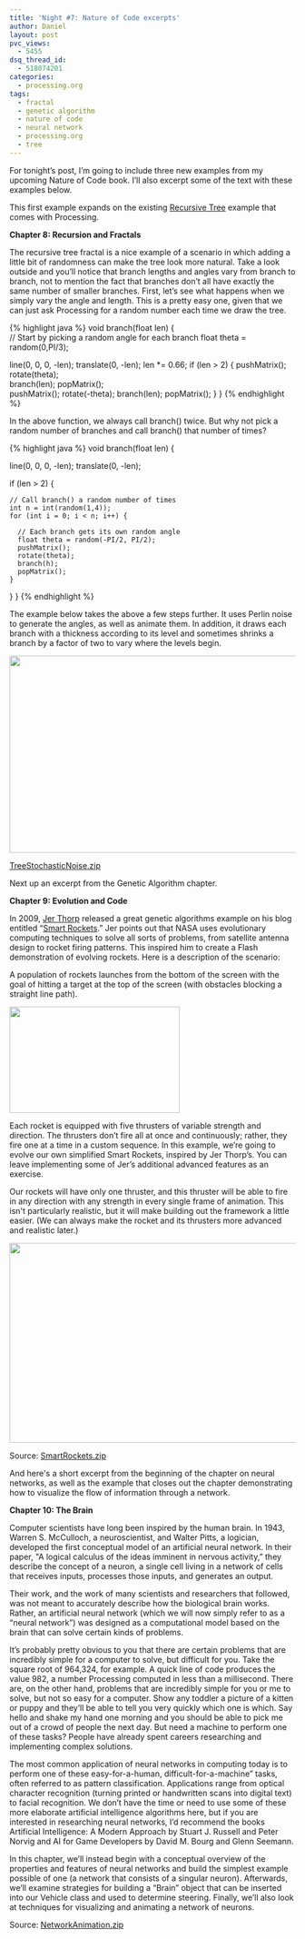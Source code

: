 ```yaml
---
title: 'Night #7: Nature of Code excerpts'
author: Daniel
layout: post
pvc_views:
  - 5455
dsq_thread_id:
  - 518074201
categories:
  - processing.org
tags:
  - fractal
  - genetic algorithm
  - nature of code
  - neural network
  - processing.org
  - tree
---
```

<p>For tonight&#8217;s post, I&#8217;m going to include three new examples from my upcoming Nature of Code book.  I&#8217;ll also excerpt some of the text with these examples below.</p>
<p>This first example expands on the existing <a href="http://processing.org/learning/topics/tree.html">Recursive Tree</a> example that comes with Processing.</p>
<p><strong>Chapter 8: Recursion and Fractals</strong></p>
<p>The recursive tree fractal is a nice example of a scenario in which adding a little bit of randomness can make the tree look more natural.  Take a look outside and you’ll notice that branch lengths and angles vary from branch to branch, not to mention the fact that branches don’t all have exactly the same number of smaller branches.   First, let’s see what happens when we simply vary the angle and length.  This is a pretty easy one, given that we can just ask Processing for a random number each time we draw the tree.</p>

{% highlight java %}
void branch(float len) {	
  // Start by picking a random angle for each branch
  float theta = random(0,PI/3);  

  line(0, 0, 0, -len);
  translate(0, -len);
  len *= 0.66;
  if (len > 2) {
    pushMatrix();    
    rotate(theta);   
    branch(len);
    popMatrix();     
    pushMatrix();
    rotate(-theta);
    branch(len);
    popMatrix();
  }
}
{% endhighlight %}

<p>In the above function, we always call branch() twice.  But why not pick a random number of branches and call branch() that number of times?</p>

{% highlight java %}
void branch(float len) {	
  
  line(0, 0, 0, -len);
  translate(0, -len);
  
  if (len > 2) {

    // Call branch() a random number of times
    int n = int(random(1,4));		 
    for (int i = 0; i < n; i++) {	
  
      // Each branch gets its own random angle
      float theta = random(-PI/2, PI/2); 
      pushMatrix();     
      rotate(theta);
      branch(h);
      popMatrix();
    }
  }
}
{% endhighlight %}

<p>The example below takes the above a few steps further.  It uses Perlin noise to generate the angles, as well as animate them.  In addition, it draws each branch with a thickness according to its level and sometimes shrinks a branch by a factor of two to vary where the levels begin.</p>
<p><a href='http://shiffman.net/wp/wp-content/uploads/2011/12/TreeStochasticNoise.zip'><img src="http://shiffman.net/wp/wp-content/uploads/2011/12/tree1.png" alt="" title="tree" width="580" height="347" class="alignnone size-full wp-image-1058" /></a></p>
<p><a href='http://shiffman.net/wp/wp-content/uploads/2011/12/TreeStochasticNoise.zip'>TreeStochasticNoise.zip</a></p>
<p>Next up an excerpt from the Genetic Algorithm chapter.</p>
<p><strong>Chapter 9: Evolution and Code</strong></p>
<p>In 2009, <a href="http://blog.blprnt.com">Jer Thorp</a>  released a great genetic algorithms example on his blog entitled “<a href="http://blog.blprnt.com/blog/blprnt/project-smart-rockets">Smart Rockets</a>.”   Jer points out that NASA uses evolutionary computing techniques to solve all sorts of problems, from satellite antenna design to rocket firing patterns. This inspired him to create a Flash demonstration of evolving rockets.  Here is a description of the scenario:</p>
<p>A population of rockets launches from the bottom of the screen with the goal of hitting a target at the top of the screen (with obstacles blocking a straight line path).   </p>
<p><img src="http://shiffman.net/wp/wp-content/uploads/2011/12/rockets.png" alt="" title="rockets" width="300" height="187" class="alignnone size-full wp-image-1061" /></p>
<p>Each rocket is equipped with five thrusters of variable strength and direction.    The thrusters don’t fire all at once and continuously; rather, they fire one at a time in a custom sequence.  In this example, we’re going to evolve our own simplified Smart Rockets, inspired by Jer Thorp’s.   You can leave implementing some of Jer’s additional advanced features as an exercise.  </p>
<p>Our rockets will have only one thruster, and this thruster will be able to fire in any direction with any strength in every single frame of animation.  This isn't particularly realistic, but it will make building out the framework a little easier. (We can always make the rocket and its thrusters more advanced and realistic later.)   </p>
<p><a href='http://shiffman.net/wp/wp-content/uploads/2011/12/SmartRockets.zip'><img src="http://shiffman.net/wp/wp-content/uploads/2011/12/rockets2.png" alt="" title="rockets2" width="590" height="352" class="alignnone size-full wp-image-1063" /></a></p>
<p>Source: <a href='http://shiffman.net/wp/wp-content/uploads/2011/12/SmartRockets.zip'>SmartRockets.zip</a></p>
<p>And here's a short excerpt from the beginning of the chapter on neural networks, as well as the example that closes out the chapter demonstrating how to visualize the flow of information through a network.</p>
<p><strong>Chapter 10: The Brain</strong></p>
<p>Computer scientists have long been inspired by the human brain.   In 1943, Warren S. McCulloch, a neuroscientist, and Walter Pitts, a logician, developed the first conceptual model of an artificial neural network.  In their paper, "A logical calculus of the ideas imminent in nervous activity,” they describe the concept of a neuron, a single cell living in a network of cells that receives inputs, processes those inputs, and generates an output.</p>
<p>Their work, and the work of many scientists and researchers that followed, was not meant to accurately describe how the biological brain works.  Rather, an artificial neural network (which we will now simply refer to as a “neural network”) was designed as a computational model based on the brain that can solve certain kinds of problems.</p>
<p>It’s probably pretty obvious to you that there are certain problems that are incredibly simple for a computer to solve, but difficult for you.  Take the square root of 964,324, for example.  A quick line of code produces the value 982, a number Processing computed in less than a millisecond.   There are, on the other hand, problems that are incredibly simple for you or me to solve, but not so easy for a computer.   Show any toddler a picture of a kitten or puppy and they’ll be able to tell you very quickly which one is which.   Say hello and shake my hand one morning and you should be able to pick me out of a crowd of people the next day.  But need a machine to perform one of these tasks?  People have already spent careers researching and implementing complex solutions.</p>
<p>The most common application of neural networks in computing today is to perform one of these easy-for-a-human, difficult-for-a-machine” tasks, often referred to as pattern classification.   Applications range from optical character recognition (turning printed or handwritten scans into digital text) to facial recognition.  We don’t have the time or need to use some of these more elaborate artificial intelligence algorithms here, but if you are interested in researching neural networks, I’d recommend the books Artificial Intelligence: A Modern Approach by Stuart J. Russell and Peter Norvig and AI for Game Developers by David M. Bourg and Glenn Seemann.</p>
<p>In this chapter, we’ll instead begin with a conceptual overview of the properties and features of neural networks and build the simplest example possible of one (a network that consists of a singular neuron).  Afterwards, we’ll examine strategies for building a “Brain” object that can be inserted into our Vehicle class and used to determine steering.   Finally, we’ll also look at techniques for visualizing and animating a network of neurons.</p>
<p><script type="application/processing"></p>
<p>Network network;</p>
<p>void setup() {
  size(590, 360); 
  smooth();</p>
<p>  // Create the Network object
  network = new Network(width/2, height/2);</p>
<p>  // Create a bunch of Neurons
  Neuron a = new Neuron(-300, 0);
  Neuron b = new Neuron(-200, 0);
  Neuron c = new Neuron(0, 100);
  Neuron d = new Neuron(0, -100);
  Neuron e = new Neuron(200, 0);
  Neuron f = new Neuron(300, 0);</p>
<p>  // Connect them
  network.connect(a, b,1);
  network.connect(b, c,random(1));
  network.connect(b, d,random(1));
  network.connect(c, e,random(1));
  network.connect(d, e,random(1));
  network.connect(e, f,1);</p>
<p>  // Add them to the Network
  network.addNeuron(a);
  network.addNeuron(b);
  network.addNeuron(c);
  network.addNeuron(d);
  network.addNeuron(e);
  network.addNeuron(f);
}</p>
<p>void draw() {
  background(255);
  // Update and display the Network
  network.update();
  network.display();</p>
<p>  // Every 30 frames feed in an input
  if (frameCount % 30 == 0) {
    network.feedforward(random(1));
  }
}</p>
<p>class Connection {
  // Connection is from Neuron A to B
  Neuron a;
  Neuron b;</p>
<p>  // Connection has a weight
  float weight;</p>
<p>  // Variables to track the animation
  boolean sending = false;
  PVector sender;</p>
<p>  // Need to store the output for when its time to pass along
  float output = 0;</p>
<p>  Connection(Neuron from, Neuron to, float w) {
    weight = w;
    a = from;
    b = to;
  }</p>
<p>  // The Connection is active
  void feedforward(float val) {
    output = val*weight;        // Compute output
    sender = a.location.get();  // Start animation at Neuron A
    sending = true;             // Turn on sending
  }</p>
<p>  // Update traveling sender
  void update() {
    if (sending) {
      // Use a simple interpolation
      sender.x = lerp(sender.x, b.location.x, 0.1);
      sender.y = lerp(sender.y, b.location.y, 0.1);
      float d = PVector.dist(sender, b.location);
      // If we've reached the end
      if (d < 1) {
        // Pass along the output!
        b.feedforward(output);
        sending = false;
      }
    }
  }</p>
<p>  // Draw line and traveling circle
  void display() {
    stroke(0);
    strokeWeight(1+weight*4);
    line(a.location.x, a.location.y, b.location.x, b.location.y);</p>
<p>    if (sending) {
      fill(0);
      strokeWeight(1);
      ellipse(sender.x, sender.y, 16, 16);
    }
  }
}</p>
<p>class Network {</p>
<p>  // The Network has a list of neurons
  ArrayList neurons;</p>
<p>  // The Network now keeps a duplicate list of all Connection objects.
  // This makes it easier to draw everything in this class
  ArrayList connections;
  PVector location;</p>
<p>  Network(float x, float y) {
    location = new PVector(x, y);
    neurons = new ArrayList();
    connections = new ArrayList();
  }</p>
<p>  // We can add a Neuron
  void addNeuron(Neuron n) {
    neurons.add(n);
  }</p>
<p>  // We can connection two Neurons
  void connect(Neuron a, Neuron b, float weight) {
    Connection c = new Connection(a, b, weight);
    a.addConnection(c);
    // Also add the Connection here
    connections.add(c);
  } </p>
<p>  // Sending an input to the first Neuron
  // We should do something better to track multiple inputs
  void feedforward(float input) {
    Neuron start = (Neuron) neurons.get(0);
    start.feedforward(input);
  }</p>
<p>  // Update the animation
  void update() {
    for (int i = 0; i < connections.size(); i++) {
      Connection c = (Connection) connections.get(i);
      c.update();
    }
  }</p>
<p>  // Draw everything
  void display() {
    pushMatrix();
    translate(location.x, location.y);
    for (int i = 0; i < neurons.size(); i++) {
      Neuron n = (Neuron) neurons.get(i);
      n.display();
    }</p>
<p>    for (int i = 0; i < connections.size(); i++) {
      Connection c = (Connection) connections.get(i);
      c.display();
    }
    popMatrix();
  }
}</p>
<p>// An animated drawing of a Neural Network
// Daniel Shiffman <http://shiffman.net>
// Nature of Code</p>
<p>class Neuron {
  // Neuron has a location
  PVector location;</p>
<p>  // Neuron has a list of connections
  ArrayList connections;</p>
<p>  // We now track the inputs and sum them
  float sum = 0;</p>
<p>  // The Neuron's size can be animated
  float r = 32;</p>
<p>  Neuron(float x, float y) {
    location = new PVector(x, y);
    connections = new ArrayList();
  }</p>
<p>  // Add a Connection
  void addConnection(Connection c) {
    connections.add(c);
  } </p>
<p>  // Receive an input
  void feedforward(float input) {
    // Accumulate it
    sum += input;
    // Activate it?
    if (sum > 1) {
      fire();
      sum = 0;  // Reset the sum to 0 if it fires
    }
  }</p>
<p>  // The Neuron fires
  void fire() {
    r = 64;   // It suddenly is bigger</p>
<p>    // We send the output through all connections
    for (int i = 0; i < connections.size(); i++) {
      Connection c = (Connection) connections.get(i);</p>
<p>      c.feedforward(sum);
    }
  }</p>
<p>  // Draw it as a circle
  void display() {
    stroke(0);
    strokeWeight(1);
    // Brightness is mapped to sum
    float b = map(sum, 0, 1, 255, 0);
    fill(b);
    ellipse(location.x, location.y, r, r);</p>
<p>    // Size shrinks down back to original dimensions
    r = lerp(r, 32, 0.1);
  }
}</p>
<p></script></p>
<p>Source: <a href='http://shiffman.net/wp/wp-content/uploads/2011/12/NetworkAnimation.zip'>NetworkAnimation.zip</a></script></p>
